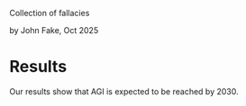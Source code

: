 Collection of fallacies

by John Fake, Oct 2025

# Results

Our results show that AGI is expected to be reached by 2030.
